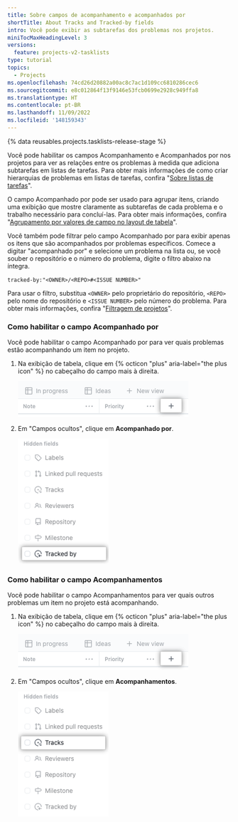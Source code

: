 ```yaml
---
title: Sobre campos de acompanhamento e acompanhados por
shortTitle: About Tracks and Tracked-by fields
intro: Você pode exibir as subtarefas dos problemas nos projetos.
miniTocMaxHeadingLevel: 3
versions:
  feature: projects-v2-tasklists
type: tutorial
topics:
  - Projects
ms.openlocfilehash: 74cd26d20882a00ac8c7ac1d109cc6810286cec6
ms.sourcegitcommit: e8c012864f13f9146e53fcb0699e2928c949ffa8
ms.translationtype: HT
ms.contentlocale: pt-BR
ms.lasthandoff: 11/09/2022
ms.locfileid: '148159343'
---
```

{% data reusables.projects.tasklists-release-stage %}

Você pode habilitar os campos Acompanhamento e Acompanhados por nos projetos para ver as relações entre os problemas à medida que adiciona subtarefas em listas de tarefas. Para obter mais informações de como criar hierarquias de problemas em listas de tarefas, confira "[Sobre listas de tarefas](/issues/tracking-your-work-with-issues/about-tasklists)".

O campo Acompanhado por pode ser usado para agrupar itens, criando uma exibição que mostre claramente as subtarefas de cada problema e o trabalho necessário para concluí-las. Para obter mais informações, confira "[Agrupamento por valores de campo no layout de tabela](/issues/planning-and-tracking-with-projects/customizing-views-in-your-project/customizing-a-view#grouping-by-field-values-in-table-layout)".

Você também pode filtrar pelo campo Acompanhado por para exibir apenas os itens que são acompanhados por problemas específicos. Comece a digitar "acompanhado por" e selecione um problema na lista ou, se você souber o repositório e o número do problema, digite o filtro abaixo na íntegra.

```
tracked-by:"<OWNER>/<REPO>#<ISSUE NUMBER>"
```

Para usar o filtro, substitua `<OWNER>` pelo proprietário do repositório, `<REPO>` pelo nome do repositório e `<ISSUE NUMBER>` pelo número do problema. Para obter mais informações, confira "[Filtragem de projetos](/issues/planning-and-tracking-with-projects/customizing-views-in-your-project/filtering-projects)".

### Como habilitar o campo Acompanhado por

Você pode habilitar o campo Acompanhado por para ver quais problemas estão acompanhando um item no projeto.

1. Na exibição de tabela, clique em {% octicon "plus" aria-label="the plus icon" %} no cabeçalho do campo mais à direita.
   
   ![Captura de tela mostrando o botão Novo campo](/assets/images/help/projects-v2/new-field-button.png)
   
1. Em "Campos ocultos", clique em **Acompanhado por**.
   
   ![Captura de tela mostrando o nome do campo](/assets/images/help/projects-v2/select-tracked-by-field.png)
   

### Como habilitar o campo Acompanhamentos

Você pode habilitar o campo Acompanhamentos para ver quais outros problemas um item no projeto está acompanhando.

1. Na exibição de tabela, clique em {% octicon "plus" aria-label="the plus icon" %} no cabeçalho do campo mais à direita.
   
   ![Captura de tela mostrando o botão Novo campo](/assets/images/help/projects-v2/new-field-button.png)
   
1. Em "Campos ocultos", clique em **Acompanhamentos**.
   
   ![Captura de tela mostrando o nome do campo](/assets/images/help/projects-v2/select-tracks-field.png)
   
